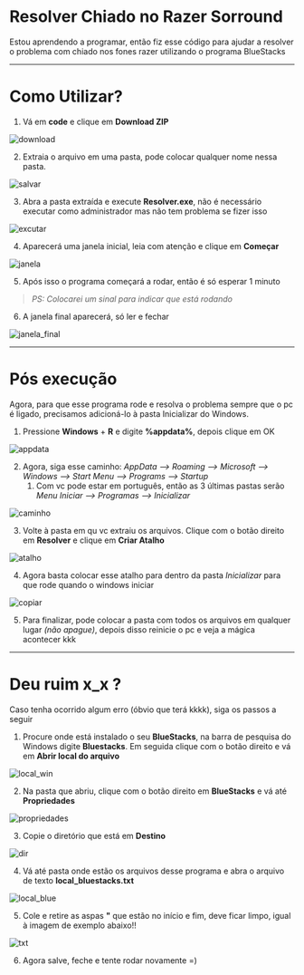 # Resolver Chiado no Razer Sorround

Estou aprendendo a programar, então fiz esse código para ajudar a resolver o problema com chiado nos fones razer utilizando o programa BlueStacks
 
<hr>

<h1>Como Utilizar?</h1>
 
1. Vá em **code** e clique em **Download ZIP**

![download](Imagens/download.PNG)

2. Extraia o arquivo em uma pasta, pode colocar qualquer nome nessa pasta.

![salvar](Imagens/salvar.png)

3. Abra a pasta extraída e execute **Resolver.exe**, não é necessário executar como administrador mas não tem problema se fizer isso

![excutar](Imagens/executar.PNG)

4. Aparecerá uma janela inicial, leia com atenção e clique em **Começar**

![janela](Imagens/janela.PNG)

5. Após isso o programa começará a rodar, então é só esperar 1 minuto
> _PS: Colocarei um sinal para indicar que está rodando_


6. A janela final aparecerá, só ler e fechar

![janela_final](Imagens/janela_final.PNG)

<hr>

<h1>Pós execução</h1>

Agora, para que esse programa rode e resolva o problema sempre que o pc é ligado, precisamos adicioná-lo à pasta Inicializar do Windows.

1. Pressione **Windows** + **R** e digite **%appdata%**, depois clique em OK

![appdata](Imagens/appdata.PNG)

2. Agora, siga esse caminho: _AppData --> Roaming --> Microsoft  --> Windows  --> Start Menu  --> Programs  --> Startup_
   1. Com vc pode estar em português, então as 3 últimas pastas serão _Menu Iniciar --> Programas --> Inicializar_

![caminho](Imagens/caminho.PNG)

3. Volte à pasta em qu vc extraiu os arquivos. Clique com o botão direito em **Resolver** e clique em **Criar Atalho**


![atalho](Imagens/atalho.png)

4. Agora basta colocar esse atalho para dentro da pasta _Inicializar_ para que rode quando o windows iniciar

![copiar](Imagens/copiar.png)

5. Para finalizar, pode colocar a pasta com todos os arquivos em qualquer lugar _(não apague)_, depois disso reinicie o pc e veja a mágica acontecer kkk

<hr>

<h1>Deu ruim x_x ?</h1>

Caso tenha ocorrido algum erro (óbvio que terá kkkk), siga os passos a seguir


1. Procure onde está instalado o seu **BlueStacks**, na barra de pesquisa do Windows digite **Bluestacks**. Em seguida clique com o botão direito e vá em **Abrir local do arquivo**

![local_win](Imagens/local_win.png)

2. Na pasta que abriu, clique com o botão direito em **BlueStacks** e vá até **Propriedades**

![propriedades](Imagens/propriedades.png)

3. Copie o diretório que está em **Destino**

![dir](Imagens/dir.PNG)

4. Vá até pasta onde estão os arquivos desse programa e abra o arquivo de texto **local_bluestacks.txt**

![local_blue](Imagens/local_blue.PNG)

5. Cole e retire as aspas **"** que estão no início e fim, deve ficar limpo, igual à imagem de exemplo abaixo!!

![txt](Imagens/txt.PNG)

6. Agora salve, feche e tente rodar novamente =)
